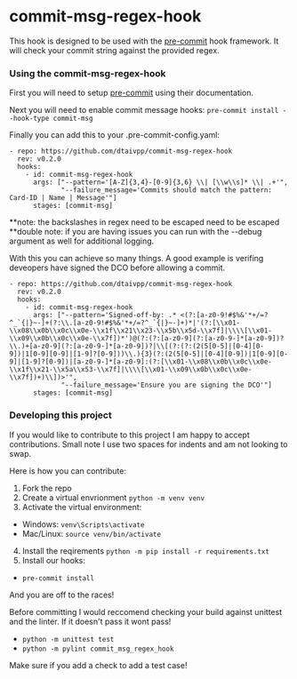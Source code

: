 # commit-msg-regex-hook

This hook is designed to be used with the [pre-commit](https://pre-commit.com/) hook framework. It will check your commit string against the provided regex. 


### Using the commit-msg-regex-hook

First you will need to setup [pre-commit](https://pre-commit.com/) using their documentation. 

Next you will need to enable commit message hooks: 
`pre-commit install --hook-type commit-msg`

Finally you can add this to your .pre-commit-config.yaml:

```
- repo: https://github.com/dtaivpp/commit-msg-regex-hook
  rev: v0.2.0
  hooks:
    - id: commit-msg-regex-hook
      args: ["--pattern='[A-Z]{3,4}-[0-9]{3,6} \\| [\\w\\s]* \\| .+'",
             "--failure_message='Commits should match the pattern: Card-ID | Name | Message'"]
      stages: [commit-msg]
```

**note: the backslashes in regex need to be escaped need to be escaped
**double note: if you are having issues you can run with the --debug argument as well for additional logging.

With this you can achieve so many things. A good example is verifing deveopers have signed the DCO before allowing a commit. 

```
- repo: https://github.com/dtaivpp/commit-msg-regex-hook
  rev: v0.2.0
  hooks:
    - id: commit-msg-regex-hook
      args: ["--pattern='Signed-off-by: .* <(?:[a-z0-9!#$%&'*+/=?^_`{|}~-]+(?:\\.[a-z0-9!#$%&'*+/=?^_`{|}~-]+)*|'(?:[\\x01-\\x08\\x0b\\x0c\\x0e-\\x1f\\x21\\x23-\\x5b\\x5d-\\x7f]|\\\\[\\x01-\\x09\\x0b\\x0c\\x0e-\\x7f])*')@(?:(?:[a-z0-9](?:[a-z0-9-]*[a-z0-9])?\\.)+[a-z0-9](?:[a-z0-9-]*[a-z0-9])?|\\[(?:(?:(2(5[0-5]|[0-4][0-9])|1[0-9][0-9]|[1-9]?[0-9]))\\.){3}(?:(2(5[0-5]|[0-4][0-9])|1[0-9][0-9]|[1-9]?[0-9])|[a-z0-9-]*[a-z0-9]:(?:[\\x01-\\x08\\x0b\\x0c\\x0e-\\x1f\\x21-\\x5a\\x53-\\x7f]|\\\\[\\x01-\\x09\\x0b\\x0c\\x0e-\\x7f])+)\\])>'",
             "--failure_message='Ensure you are signing the DCO'"]
      stages: [commit-msg]
```

### Developing this project

If you would like to contribute to this project I am happy to accept contributions. Small note I use two spaces for indents and am not looking to swap. 

Here is how you can contribute: 

1. Fork the repo
2. Create a virtual envrionment `python -m venv venv`
3. Activate the virtual environment:
  - Windows: `venv\Scripts\activate`
  - Mac/Linux: `source venv/bin/activate`
4. Install the reqirements `python -m pip install -r requirements.txt`
5. Install our hooks:
  - `pre-commit install`

And you are off to the races!

Before committing I would reccomend checking your build against unittest and the linter. If it doesn't pass it wont pass! 
- `python -m unittest test`
- `python -m pylint commit_msg_regex_hook`

Make sure if you add a check to add a test case!